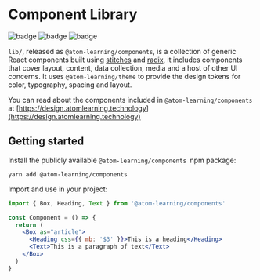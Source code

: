 # Component Library

![badge](https://img.shields.io/npm/v/@atom-learning/components)
![badge](https://img.shields.io/github/workflow/status/Atom-Learning/components/Test%20&%20validate)
![badge](https://img.shields.io/bundlephobia/minzip/@atom-learning/components)

`lib/`, released as `@atom-learning/components`, is a collection of generic React components built using [stitches](https://stitches.dev) and [radix](https://www.radix-ui.com/), it includes components that cover layout, content, data collection, media and a host of other UI concerns. It uses `@atom-learning/theme` to provide the design tokens for color, typography, spacing and layout.

You can read about the components included in `@atom-learning/components` at [https://design.atomlearning.technology](https://design.atomlearning.technology)

## Getting started

Install the publicly available `@atom-learning/components `npm package:

```
yarn add @atom-learning/components
```

Import and use in your project:

```jsx
import { Box, Heading, Text } from '@atom-learning/components'

const Component = () => {
  return (
    <Box as="article">
      <Heading css={{ mb: '$3' }}>This is a heading</Heading>
      <Text>This is a paragraph of text</Text>
    </Box>
  )
}
```
